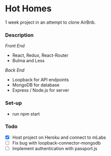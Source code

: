 # Hot Homes

1 week project in an attempt to clone AirBnb.

### Description

_Front End_

* React, Redux, React-Router
* Bulma and Less

_Back End_

* Loopback for API endpoints
* MongoDB for database
* Express / Node.js for server

### Set-up

* run npm start

### Todo

* [x] Host project on Heroku and connect to mLabs
* [ ] Fix bug with loopback-connector-mongodb
* [ ] Implement authentication with passport.js
